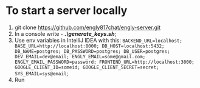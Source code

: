 # To start a server locally

1. git clone https://github.com/engly817chat/engly-server.git
2. In a console write - ***.\generate_keys.sh***;
3. Use env variables in IntelliJ IDEA with this:
   `BACKEND_URL=localhost;
    BASE_URL=http://localhost:8000;
    DB_HOST=localhost:5432;
    DB_NAME=postgres;
    DB_PASSWORD=postgres;
    DB_USER=postgres;
    DEV_EMAIL=dev@email;
    ENGLY_EMAIL=some@gmail.com;
    ENGLY_EMAIL_PASSWORD=password;
    FRONTEND_URL=http://localhost:3000;
    GOOGLE_CLIENT_ID=someid;
    GOOGLE_CLIENT_SECRET=secret;
    SYS_EMAIL=sys@email`;
4. Run